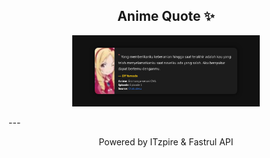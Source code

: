 <h2 align="center">Anime Quote ✨</h2>
<p align="center">
  <img src="quotes-img/2025-04-22_20-45-09.png" alt="Elf Yamada" width="300"/>
</p>
---
<p align="center">Powered by ITzpire & Fastrul API</p>
